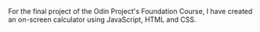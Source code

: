 For the final project of the Odin Project's Foundation Course, I have created an on-screen calculator using JavaScript, HTML and CSS.